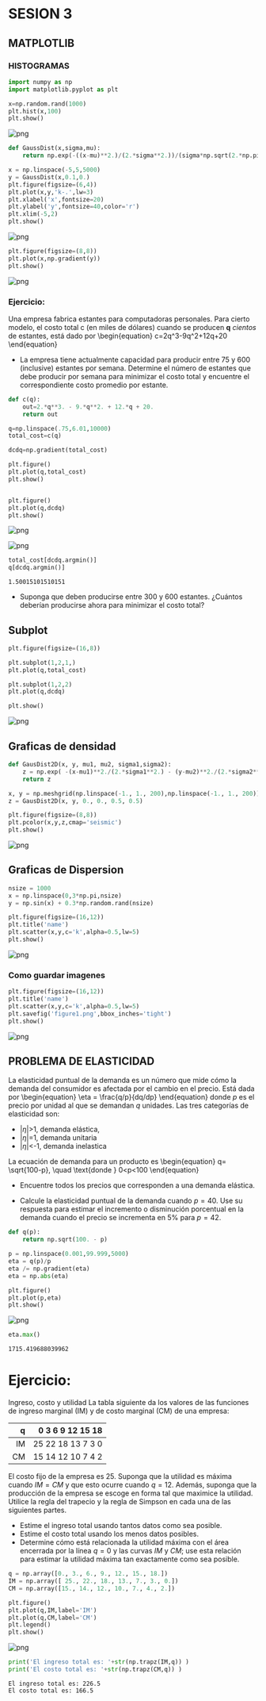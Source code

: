 
# SESION 3

## MATPLOTLIB 

### HISTOGRAMAS


```python
import numpy as np
import matplotlib.pyplot as plt
```


```python
x=np.random.rand(1000)
plt.hist(x,100)
plt.show()
```


![png](output_4_0.png)



```python
def GaussDist(x,sigma,mu):
    return np.exp(-((x-mu)**2.)/(2.*sigma**2.))/(sigma*np.sqrt(2.*np.pi))
```


```python
x = np.linspace(-5,5,5000)
y = GaussDist(x,0.1,0.)
plt.figure(figsize=(6,4))
plt.plot(x,y,'k-.',lw=3)
plt.xlabel('x',fontsize=20)
plt.ylabel('y',fontsize=40,color='r')
plt.xlim(-5,2)
plt.show()
```


![png](output_6_0.png)



```python
plt.figure(figsize=(8,8))
plt.plot(x,np.gradient(y))
plt.show()
```


![png](output_7_0.png)


### Ejercicio:
Una empresa fabrica estantes para computadoras personales. Para cierto modelo, el costo total c (en miles de dólares) cuando se producen $\textbf{q}$ _cientos_ de estantes, está dado por
\begin{equation}
c=2q^3-9q^2+12q+20
\end{equation}
* La empresa tiene actualmente capacidad para producir entre 75 y 600 (inclusive) estantes por semana. Determine el número de estantes que debe producir por semana para minimizar el costo total y encuentre el correspondiente costo promedio por estante.


```python
def c(q):
    out=2.*q**3. - 9.*q**2. + 12.*q + 20.
    return out

```


```python
q=np.linspace(.75,6.01,10000)
total_cost=c(q)

dcdq=np.gradient(total_cost)

plt.figure()
plt.plot(q,total_cost)
plt.show()


plt.figure()
plt.plot(q,dcdq)
plt.show()

```


![png](output_10_0.png)



![png](output_10_1.png)



```python
total_cost[dcdq.argmin()]
q[dcdq.argmin()]
```




    1.50015101510151



*  Suponga que deben producirse entre 300 y 600 estantes. ¿Cuántos deberían producirse ahora para minimizar el costo total?


## Subplot


```python
plt.figure(figsize=(16,8))

plt.subplot(1,2,1,)
plt.plot(q,total_cost)

plt.subplot(1,2,2)
plt.plot(q,dcdq)

plt.show()
```


![png](output_14_0.png)


## Graficas de densidad


```python
def GausDist2D(x, y, mu1, mu2, sigma1,sigma2):
    z = np.exp( -(x-mu1)**2./(2.*sigma1**2.) - (y-mu2)**2./(2.*sigma2**2.)  )/(2.*np.pi*sigma1*sigma2)
    return z
```


```python
x, y = np.meshgrid(np.linspace(-1., 1., 200),np.linspace(-1., 1., 200))
z = GausDist2D(x, y, 0., 0., 0.5, 0.5)
```


```python
plt.figure(figsize=(8,8))
plt.pcolor(x,y,z,cmap='seismic')
plt.show()
```


![png](output_18_0.png)


## Graficas de Dispersion


```python
nsize = 1000
x = np.linspace(0,3*np.pi,nsize)
y = np.sin(x) + 0.3*np.random.rand(nsize)
```


```python
plt.figure(figsize=(16,12))
plt.title('name')
plt.scatter(x,y,c='k',alpha=0.5,lw=5)
plt.show()
```


![png](output_21_0.png)


### Como guardar imagenes


```python
plt.figure(figsize=(16,12))
plt.title('name')
plt.scatter(x,y,c='k',alpha=0.5,lw=5)
plt.savefig('figure1.png',bbox_inches='tight')
plt.show()
```


![png](output_23_0.png)


## PROBLEMA DE ELASTICIDAD

La elasticidad puntual de la demanda es un número que mide cómo la demanda del consumidor es afectada por el cambio en el precio. Está dada por
\begin{equation}
\eta = \frac{q/p}{dq/dp}
\end{equation}
donde $p$ es el precio por unidad al que se demandan $q$ unidades. Las tres categorías de elasticidad son:
* $|\eta|$>1, demanda elástica,
* $|\eta|$=1, demanda unitaria
* $|\eta|$<-1, demanda inelastica


La ecuación de demanda para un producto es
\begin{equation}
q= \sqrt{100-p}, \quad \text{donde  } 0<p<100
\end{equation}
* Encuentre todos los precios que corresponden a una demanda elástica.

* Calcule la elasticidad puntual de la demanda cuando $p= 40$. Use su respuesta para estimar el incremento o disminución porcentual en la demanda cuando el precio se incrementa en $5\%$ para $p= 42$.




```python
def q(p):
    return np.sqrt(100. - p)
```


```python
p = np.linspace(0.001,99.999,5000)
eta = q(p)/p
eta /= np.gradient(eta)
eta = np.abs(eta)
```


```python
plt.figure()
plt.plot(p,eta)
plt.show()
```


![png](output_29_0.png)



```python
eta.max()
```




    1715.419688039962



# Ejercicio:

Ingreso, costo y utilidad La tabla siguiente da los valores de las funciones de ingreso marginal (IM) y de costo marginal (CM) de una empresa:


|q | 0 3 6 9 12 15 18|
|----:|-----:|
| IM | 25 22 18 13 7 3 0 |
| CM | 15 14 12 10 7 4 2 |


El costo fijo de la empresa es 25. Suponga que la utilidad es máxima cuando $IM= CM$ y que esto ocurre cuando $q= 12$. Además, suponga que la producción de la empresa se escoge en forma tal que maximice la utilidad. Utilice la regla del trapecio y la regla de Simpson en cada una de las siguientes partes.


* Estime el ingreso total usando tantos datos como sea posible.
* Estime el costo total usando los menos datos posibles.
* Determine cómo está relacionada la utilidad máxima con el área encerrada por la línea $q= 0$ y las curvas $IM$ y $CM$; use esta relación para estimar la utilidad máxima tan exactamente como sea posible.



```python
q = np.array([0., 3., 6., 9., 12., 15., 18.])
IM = np.array([ 25., 22., 18., 13., 7., 3., 0.])
CM = np.array([15., 14., 12., 10., 7., 4., 2.])
```


```python
plt.figure()
plt.plot(q,IM,label='IM')
plt.plot(q,CM,label='CM')
plt.legend()
plt.show()
```


![png](output_33_0.png)



```python
print('El ingreso total es: '+str(np.trapz(IM,q)) )
print('El costo total es: '+str(np.trapz(CM,q)) )
```

    El ingreso total es: 226.5
    El costo total es: 166.5

